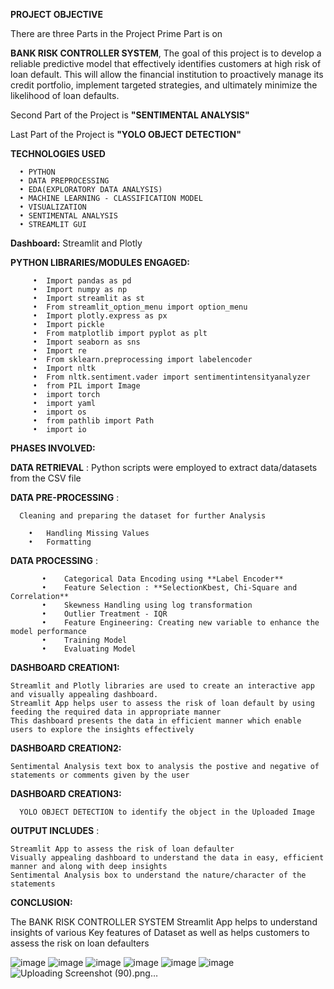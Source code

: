 **PROJECT OBJECTIVE**
   
There are three Parts in the Project Prime Part is on 
    
  **BANK RISK CONTROLLER SYSTEM**, The goal of this project is to develop a reliable predictive model that effectively identifies customers at high risk of loan default. 
This will allow the financial institution to proactively manage its credit portfolio, implement targeted strategies, and 
ultimately minimize the likelihood of loan defaults.
  
  Second Part of the Project is **"SENTIMENTAL ANALYSIS"**
  
  Last Part of the Project is **"YOLO OBJECT DETECTION"**

**TECHNOLOGIES USED**

      •	PYTHON
      •	DATA PREPROCESSING
      •	EDA(EXPLORATORY DATA ANALYSIS)
      •	MACHINE LEARNING - CLASSIFICATION MODEL
      •	VISUALIZATION
      •	SENTIMENTAL ANALYSIS
      •	STREAMLIT GUI

**Dashboard:** Streamlit and  Plotly

**PYTHON LIBRARIES/MODULES ENGAGED:**

         •	Import pandas as pd 
         •	Import numpy as np
         •	Import streamlit as st
         •	From streamlit_option_menu import option_menu
         •	Import plotly.express as px
         •	Import pickle
         •	From matplotlib import pyplot as plt
         •	Import seaborn as sns
         •	Import re
         •	From sklearn.preprocessing import labelencoder
         •	Import nltk
         •	From nltk.sentiment.vader import sentimentintensityanalyzer
         •	from PIL import Image
         •	import torch
         •	import yaml
         •	import os
         •	from pathlib import Path
         •	import io


**PHASES INVOLVED:**

**DATA RETRIEVAL** : Python scripts were employed to extract data/datasets from the CSV file

**DATA PRE-PROCESSING** : 

      Cleaning and preparing the dataset for further Analysis
        
        •	Handling Missing Values
        •	Formatting

**DATA PROCESSING** :

           •	Categorical Data Encoding using **Label Encoder**
           •	Feature Selection : **SelectionKbest, Chi-Square and Correlation**
           •	Skewness Handling using log transformation
           •	Outlier Treatment - IQR
           •	Feature Engineering: Creating new variable to enhance the model performance
           •	Training Model
           •	Evaluating Model  

**DASHBOARD CREATION1:**

    Streamlit and Plotly libraries are used to create an interactive app and visually appealing dashboard. 
    Streamlit App helps user to assess the risk of loan default by using feeding the required data in appropriate manner
    This dashboard presents the data in efficient manner which enable users to explore the insights effectively  

**DASHBOARD CREATION2:**

    Sentimental Analysis text box to analysis the postive and negative of statements or comments given by the user

**DASHBOARD CREATION3:**

      YOLO OBJECT DETECTION to identify the object in the Uploaded Image
   
**OUTPUT INCLUDES** :

    Streamlit App to assess the risk of loan defaulter
    Visually appealing dashboard to understand the data in easy, efficient manner and along with deep insights
    Sentimental Analysis box to understand the nature/character of the statements

**CONCLUSION:**

The BANK RISK CONTROLLER SYSTEM Streamlit App helps to understand insights of various Key features of Dataset as well as helps customers to assess the risk on loan defaulters

![image](https://github.com/user-attachments/assets/fe7da6b7-62f1-4f02-966b-bbe2a583052e)
![image](https://github.com/user-attachments/assets/c1405b64-2bb0-4e03-a0a7-b46a74f7fe2e)
![image](https://github.com/user-attachments/assets/454357f1-76d7-4bfd-b8c1-29d31cdf4783)
![image](https://github.com/user-attachments/assets/12d6a766-b04a-4443-9796-215025702c16)
![image](https://github.com/user-attachments/assets/b901cae4-7de6-4855-81fe-4b79696aeedf)
![image](https://github.com/user-attachments/assets/cdf30df6-e6c2-42ec-815e-8a2503af7cc6)
![Uploading Screenshot (90).png…]()








